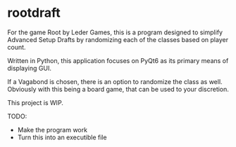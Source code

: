 # rootdraft
For the game Root by Leder Games, this is a program designed to simplify Advanced Setup Drafts by randomizing each of the classes based on player count.

Written in Python, this application focuses on PyQt6 as its primary means of displaying GUI.

If a Vagabond is chosen, there is an option to randomize the class as well. Obviously with this being a board game, that can be used to your discretion.

This project is WIP.

TODO:
- Make the program work
- Turn this into an executible file

